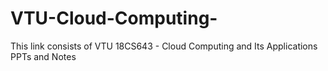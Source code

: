 # VTU-Cloud-Computing-
This link consists of VTU 18CS643 - Cloud Computing and Its Applications PPTs and Notes 
